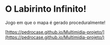 # O Labirinto Infinito!

Jogo em que o mapa é gerado proceduralmente! 

[https://pedrocase.github.io/Multimidia-projeto/](https://pedrocase.github.io/Multimidia-projeto/)
